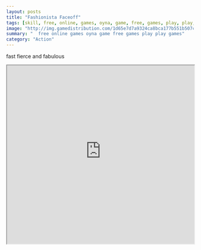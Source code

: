 ```yaml
---
layout: posts
title: "Fashionista Faceoff"
tags: [skill, free, online, games, oyna, game, free, games, play, play, games]
image: "http://img.gamedistribution.com/1d65e7d7a9324ca8bca177b551b507c5.jpg"
summary: "  free online games oyna game free games play play games"
category: "Action"
---
```


fast fierce and fabulous

<iframe width="100%" height="480px;" src="http://flash.gamedistribution.com?game=1d65e7d7a9324ca8bca177b551b507c5"></iframe>